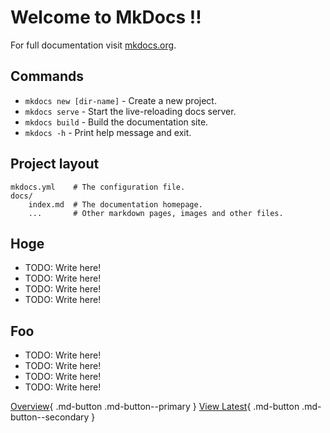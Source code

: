 # Welcome to MkDocs !!

For full documentation visit [mkdocs.org](https://www.mkdocs.org).

## Commands

* `mkdocs new [dir-name]` - Create a new project.
* `mkdocs serve` - Start the live-reloading docs server.
* `mkdocs build` - Build the documentation site.
* `mkdocs -h` - Print help message and exit.

## Project layout

    mkdocs.yml    # The configuration file.
    docs/
        index.md  # The documentation homepage.
        ...       # Other markdown pages, images and other files.

## Hoge

* TODO: Write here!
* TODO: Write here!
* TODO: Write here!
* TODO: Write here!

## Foo

* TODO: Write here!
* TODO: Write here!
* TODO: Write here!
* TODO: Write here!

[Overview](https://kato-hiro.github.io/mkdocs-material-sandbox/overview/overview){ .md-button .md-button--primary }
[View Latest](https://kato-hiro.github.io/mkdocs-material-sandbox/details/latest){ .md-button .md-button--secondary }
